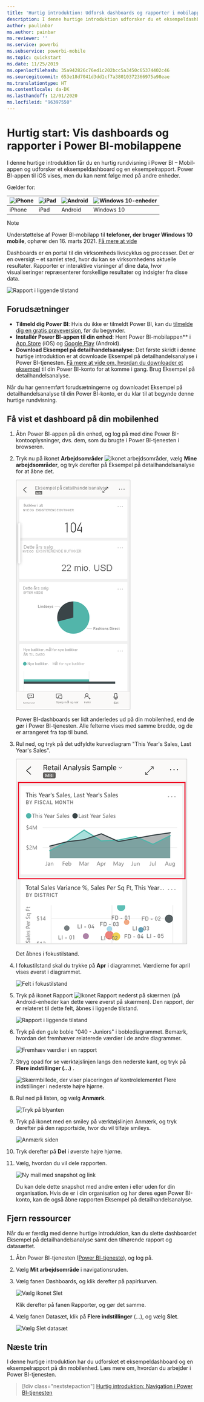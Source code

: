 ```yaml
---
title: 'Hurtig introduktion: Udforsk dashboards og rapporter i mobilappene'
description: I denne hurtige introduktion udforsker du et eksempeldashboard og en eksempelrapport i Power BI-mobilapps.
author: paulinbar
ms.author: painbar
ms.reviewer: ''
ms.service: powerbi
ms.subservice: powerbi-mobile
ms.topic: quickstart
ms.date: 11/25/2019
ms.openlocfilehash: 35a942826c76ed1c202bcc5a3450c65374402c46
ms.sourcegitcommit: 653e18d7041d3dd1cf7a38010372366975a98eae
ms.translationtype: HT
ms.contentlocale: da-DK
ms.lasthandoff: 12/01/2020
ms.locfileid: "96397550"
---
```

# <a name="quickstart-explore-dashboards-and-reports-in-the-power-bi-mobile-apps"></a>Hurtig start: Vis dashboards og rapporter i Power BI-mobilappene
I denne hurtige introduktion får du en hurtig rundvisning i Power BI – Mobil-appen og udforsker et eksempeldashboard og en eksempelrapport. Power BI-appen til iOS vises, men du kan nemt følge med på andre enheder.

Gælder for:

| ![iPhone](./media/mobile-apps-quickstart-view-dashboard-report/iphone-logo-30-px.png) | ![iPad](./media/mobile-apps-quickstart-view-dashboard-report/ipad-logo-30-px.png) | ![Android](./media/mobile-apps-quickstart-view-dashboard-report/android-logo-30-px.png) | ![Windows 10-enheder](./media/mobile-apps-quickstart-view-dashboard-report/win-10-logo-30-px.png) |
|:--- |:--- |:--- |:--- |
| iPhone | iPad | Android | Windows 10 |

>[!NOTE]
>Understøttelse af Power BI-mobilapp til **telefoner, der bruger Windows 10 mobile**, ophører den 16. marts 2021. [Få mere at vide](/legal/powerbi/powerbi-mobile/power-bi-mobile-app-end-of-support-for-windows-phones)

Dashboards er en portal til din virksomheds livscyklus og processer. Det er en oversigt – et samlet sted, hvor du kan se virksomhedens aktuelle resultater. Rapporter er interaktive visninger af dine data, hvor visualiseringer repræsenterer forskellige resultater og indsigter fra disse data. 

![Rapport i liggende tilstand](././media/mobile-apps-quickstart-view-dashboard-report/power-bi-android-quickstart-report.png)

## <a name="prerequisites"></a>Forudsætninger

* **Tilmeld dig Power BI**: Hvis du ikke er tilmeldt Power BI, kan du [tilmelde dig en gratis prøveversion](https://app.powerbi.com/signupredirect?pbi_source=web), før du begynder.
* **Installér Power BI-appen til din enhed**: Hent Power BI-mobilappen** i [App Store](https://apps.apple.com/app/microsoft-power-bi/id929738808) (iOS) og [Google Play](https://play.google.com/store/apps/details?id=com.microsoft.powerbim&amp;amp;clcid=0x409) (Android).
* **Download Eksempel på detailhandelsanalyse**: Det første skridt i denne hurtige introduktion er at downloade Eksempel på detailhandelsanalyse i Power BI-tjenesten. [Få mere at vide om, hvordan du downloader et eksempel](./mobile-apps-download-samples.md) til din Power BI-konto for at komme i gang. Brug Eksempel på detailhandelsanalyse.

Når du har gennemført forudsætningerne og downloadet Eksempel på detailhandelsanalyse til din Power BI-konto, er du klar til at begynde denne hurtige rundvisning.

## <a name="view-a-dashboard-on-your-mobile-device"></a>Få vist et dashboard på din mobilenhed
1. Åbn Power BI-appen på din enhed, og log på med dine Power BI-kontooplysninger, dvs. dem, som du brugte i Power BI-tjenesten i browseren.
 
1. Tryk nu på ikonet **Arbejdsområder** ![ikonet arbejdsområder](./media/mobile-apps-quickstart-view-dashboard-report/power-bi-iphone-workspaces-button.png), vælg **Mine arbejdsområder**, og tryk derefter på Eksempel på detailhandelsanalyse for at åbne det.

    ![Dashboards i Mit arbejdsområde](./media/mobile-apps-quickstart-view-dashboard-report/power-bi-android-quickstart-dashboard.png)
   
    Power BI-dashboards ser lidt anderledes ud på din mobilenhed, end de gør i Power BI-tjenesten. Alle felterne vises med samme bredde, og de er arrangeret fra top til bund.

6. Rul ned, og tryk på det udfyldte kurvediagram "This Year's Sales, Last Year's Sales".

    ![Tryk på et felt for at gå til fokustilstand](./media/mobile-apps-quickstart-view-dashboard-report/power-bi-android-quickstart-tap-tile-fave.png)

    Det åbnes i fokustilstand.

7. I fokustilstand skal du trykke på **Apr** i diagrammet. Værdierne for april vises øverst i diagrammet.

    ![Felt i fokustilstand](./media/mobile-apps-quickstart-view-dashboard-report/power-bi-android-quickstart-tile-focus.png)

8. Tryk på ikonet Rapport ![Ikonet Rapport](./media/mobile-apps-quickstart-view-dashboard-report/power-bi-android-quickstart-report-icon.png) nederst på skærmen (på Android-enheder kan dette være øverst på skærmen). Den rapport, der er relateret til dette felt, åbnes i liggende tilstand.

    ![Rapport i liggende tilstand](././media/mobile-apps-quickstart-view-dashboard-report/power-bi-android-quickstart-report.png)

9. Tryk på den gule boble "040 - Juniors" i boblediagrammet. Bemærk, hvordan det fremhæver relaterede værdier i de andre diagrammer. 

    ![Fremhæv værdier i en rapport](./media/mobile-apps-quickstart-view-dashboard-report/power-bi-android-quickstart-cross-highlight.png)

10. Stryg opad for se værktøjslinjen langs den nederste kant, og tryk på **Flere indstillinger (...)** .

    ![Skærmbillede, der viser placeringen af kontrolelementet Flere indstillinger i nederste højre hjørne.](./media/mobile-apps-quickstart-view-dashboard-report/power-bi-android-quickstart-tap-pencil.png)


11. Rul ned på listen, og vælg **Anmærk**.

    ![Tryk på blyanten](./media/mobile-apps-quickstart-view-dashboard-report/power-bi-android-quickstart-tap-pencil2.png)

12. Tryk på ikonet med en smiley på værktøjslinjen Anmærk, og tryk derefter på den rapportside, hvor du vil tilføje smileys.
 
    ![Anmærk siden](./media/mobile-apps-quickstart-view-dashboard-report/power-bi-android-quickstart-annotate.png)

13. Tryk derefter på **Del** i øverste højre hjørne.

14. Vælg, hvordan du vil dele rapporten.  

    ![Ny mail med snapshot og link](./media/mobile-apps-quickstart-view-dashboard-report/power-bi-android-quickstart-send-snapshot.png)

    Du kan dele dette snapshot med andre enten i eller uden for din organisation. Hvis de er i din organisation og har deres egen Power BI-konto, kan de også åbne rapporten Eksempel på detailhandelsanalyse.

## <a name="clean-up-resources"></a>Fjern ressourcer

Når du er færdig med denne hurtige introduktion, kan du slette dashboardet Eksempel på detailhandelsanalyse samt den tilhørende rapport og datasættet.

1. Åbn Power BI-tjenesten ([Power BI-tjeneste](https://app.powerbi.com)), og log på.

2. Vælg **Mit arbejdsområde** i navigationsruden.

3. Vælg fanen Dashboards, og klik derefter på papirkurven.

    ![Vælg ikonet Slet](./media/mobile-apps-quickstart-view-dashboard-report/power-bi-android-quickstart-delete-retail.png)

    Klik derefter på fanen Rapporter, og gør det samme.

4. Vælg fanen Datasæt, klik på **Flere indstillinger** (...), og vælg **Slet**. 


    ![Vælg Slet datasæt](./media/mobile-apps-quickstart-view-dashboard-report/power-bi-android-quickstart-delete-retail-datasets.png)

## <a name="next-steps"></a>Næste trin

I denne hurtige introduktion har du udforsket et eksempeldashboard og en eksempelrapport på din mobilenhed. Læs mere om, hvordan du arbejder i Power BI-tjenesten. 

> [!div class="nextstepaction"]
> [Hurtig introduktion: Navigation i Power BI-tjenesten](../end-user-experience.md)